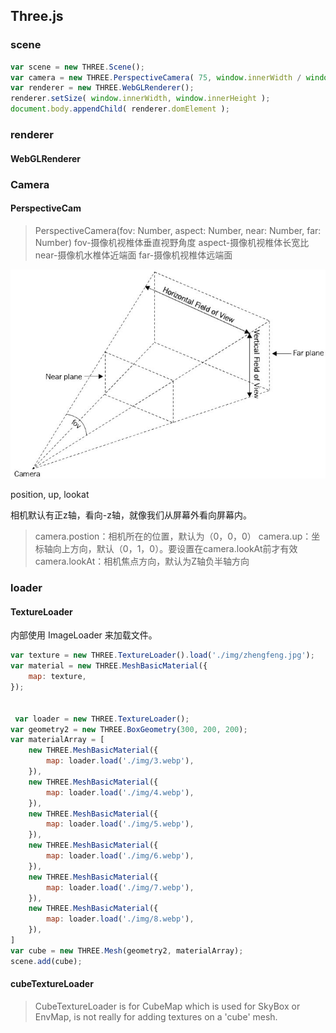 ## Three.js

### scene

```javascript
var scene = new THREE.Scene();
var camera = new THREE.PerspectiveCamera( 75, window.innerWidth / window.innerHeight, 0.1, 1000 );
var renderer = new THREE.WebGLRenderer();
renderer.setSize( window.innerWidth, window.innerHeight );
document.body.appendChild( renderer.domElement );
```

### renderer

#### WebGLRenderer


### Camera

#### PerspectiveCam

> PerspectiveCamera(fov: Number, aspect: Number, near: Number, far: Number)
> fov-摄像机视椎体垂直视野角度
> aspect-摄像机视椎体长宽比
> near-摄像机水椎体近端面
> far-摄像机视椎体远端面

![透视相机](./public/img/perspectivecamera.jpg)

position, up, lookat

相机默认有正z轴，看向-z轴，就像我们从屏幕外看向屏幕内。

> camera.postion：相机所在的位置，默认为（0，0，0）
> camera.up：坐标轴向上方向，默认（0，1，0）。要设置在camera.lookAt前才有效
> camera.lookAt：相机焦点方向，默认为Z轴负半轴方向


### loader

#### TextureLoader

内部使用 ImageLoader 来加载文件。

```javascript
var texture = new THREE.TextureLoader().load('./img/zhengfeng.jpg');
var material = new THREE.MeshBasicMaterial({
    map: texture,
});


 var loader = new THREE.TextureLoader();
var geometry2 = new THREE.BoxGeometry(300, 200, 200);
var materialArray = [
    new THREE.MeshBasicMaterial({
        map: loader.load('./img/3.webp'), 
    }),
    new THREE.MeshBasicMaterial({
        map: loader.load('./img/4.webp'), 
    }),
    new THREE.MeshBasicMaterial({
        map: loader.load('./img/5.webp'), 
    }),
    new THREE.MeshBasicMaterial({
        map: loader.load('./img/6.webp'), 
    }),
    new THREE.MeshBasicMaterial({
        map: loader.load('./img/7.webp'), 
    }),
    new THREE.MeshBasicMaterial({
        map: loader.load('./img/8.webp'), 
    }),
]
var cube = new THREE.Mesh(geometry2, materialArray);
scene.add(cube);

```

#### cubeTextureLoader

> CubeTextureLoader is for CubeMap which is used for SkyBox or EnvMap, is not really for adding textures on a 'cube' mesh.
